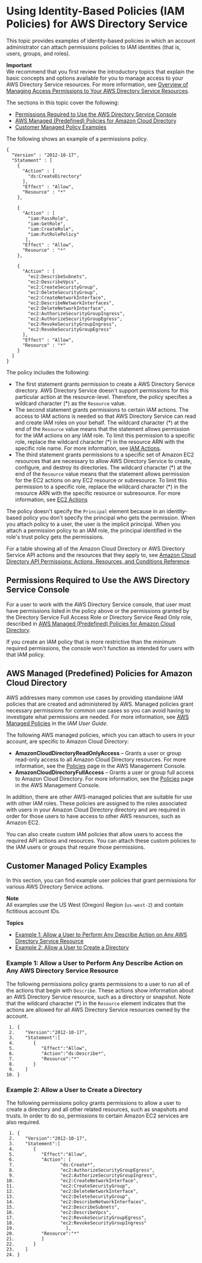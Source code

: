 # Using Identity\-Based Policies \(IAM Policies\) for AWS Directory Service<a name="iam_auth_access_accesscontrol_identitybased"></a>

This topic provides examples of identity\-based policies in which an account administrator can attach permissions policies to IAM identities \(that is, users, groups, and roles\)\. 

**Important**  
We recommend that you first review the introductory topics that explain the basic concepts and options available for you to manage access to your AWS Directory Service resources\. For more information, see [Overview of Managing Access Permissions to Your AWS Directory Service Resources](iam_auth_access_accesscontrol_overview.md)\.

The sections in this topic cover the following:
+ [Permissions Required to Use the AWS Directory Service Console](#iam_auth_access_usingwith_iam_requiredpermissions_console)
+ [AWS Managed \(Predefined\) Policies for Amazon Cloud Directory](#iam_auth_access_accesscontrol_managedpolicies)
+ [Customer Managed Policy Examples](#iam_auth_access_iampolicyexamples)

The following shows an example of a permissions policy\.

```
{
  "Version" : "2012-10-17",
  "Statement" : [
    {
      "Action" : [
        "ds:CreateDirectory"
      ],
      "Effect" : "Allow",
      "Resource" : "*"
    },
    
    {
      "Action" : [
        "iam:PassRole", 
        "iam:GetRole", 
        "iam:CreateRole", 
        "iam:PutRolePolicy"
       ],
      "Effect" : "Allow",
      "Resource" : "*"
    },
    
    {
      "Action" : [
        "ec2:DescribeSubnets",
        "ec2:DescribeVpcs",
        "ec2:CreateSecurityGroup",
        "ec2:DeleteSecurityGroup",
        "ec2:CreateNetworkInterface",
        "ec2:DescribeNetworkInterfaces",
        "ec2:DeleteNetworkInterface",
        "ec2:AuthorizeSecurityGroupIngress",
        "ec2:AuthorizeSecurityGroupEgress",
        "ec2:RevokeSecurityGroupIngress",
        "ec2:RevokeSecurityGroupEgress"
      ],
      "Effect" : "Allow",
      "Resource" : "*"
    }
  ]
}
```

The policy includes the following:
+ The first statement grants permission to create a AWS Directory Service directory\. AWS Directory Service doesn't support permissions for this particular action at the resource\-level\. Therefore, the policy specifies a wildcard character \(\*\) as the `Resource` value\.
+ The second statement grants permissions to certain IAM actions\. The access to IAM actions is needed so that AWS Directory Service can read and create IAM roles on your behalf\. The wildcard character \(\*\) at the end of the `Resource` value means that the statement allows permission for the IAM actions on any IAM role\. To limit this permission to a specific role, replace the wildcard character \(\*\) in the resource ARN with the specific role name\. For more information, see [IAM Actions](http://docs.aws.amazon.com/IAM/latest/APIReference/API_Operations.html)\.
+ The third statement grants permissions to a specific set of Amazon EC2 resources that are necessary to allow AWS Directory Service to create, configure, and destroy its directories\. The wildcard character \(\*\) at the end of the `Resource` value means that the statement allows permission for the EC2 actions on any EC2 resource or subresource\. To limit this permission to a specific role, replace the wildcard character \(\*\) in the resource ARN with the specific resource or subresource\. For more information, see [EC2 Actions](http://docs.aws.amazon.com/AWSEC2/latest/APIReference/API_Operations.html)

The policy doesn't specify the `Principal` element because in an identity\-based policy you don't specify the principal who gets the permission\. When you attach policy to a user, the user is the implicit principal\. When you attach a permission policy to an IAM role, the principal identified in the role's trust policy gets the permissions\.

For a table showing all of the Amazon Cloud Directory or AWS Directory Service API actions and the resources that they apply to, see [Amazon Cloud Directory API Permissions: Actions, Resources, and Conditions Reference](iam_auth_access_usingwith_iam_resourcepermissions.md)\. 

## Permissions Required to Use the AWS Directory Service Console<a name="iam_auth_access_usingwith_iam_requiredpermissions_console"></a>

For a user to work with the AWS Directory Service console, that user must have permissions listed in the policy above or the permissions granted by the Directory Service Full Access Role or Directory Service Read Only role, described in [AWS Managed \(Predefined\) Policies for Amazon Cloud Directory](#iam_auth_access_accesscontrol_managedpolicies)\.

If you create an IAM policy that is more restrictive than the minimum required permissions, the console won't function as intended for users with that IAM policy\. 

## AWS Managed \(Predefined\) Policies for Amazon Cloud Directory<a name="iam_auth_access_accesscontrol_managedpolicies"></a>

AWS addresses many common use cases by providing standalone IAM policies that are created and administered by AWS\. Managed policies grant necessary permissions for common use cases so you can avoid having to investigate what permissions are needed\. For more information, see [AWS Managed Policies](http://docs.aws.amazon.com/IAM/latest/UserGuide/access_policies_managed-vs-inline.html#aws-managed-policies) in the *IAM User Guide*\.

The following AWS managed policies, which you can attach to users in your account, are specific to Amazon Cloud Directory:
+ **AmazonCloudDirectoryReadOnlyAccess** – Grants a user or group read\-only access to all Amazon Cloud Directory resources\. For more information, see the [Policies](https://console.aws.amazon.com/iam/home#policies/arn:aws:iam::aws:policy/AmazonCloudDirectoryReadOnlyAccess) page in the AWS Management Console\.
+ **AmazonCloudDirectoryFullAccess** – Grants a user or group full access to Amazon Cloud Directory\. For more information, see the [Policies](https://console.aws.amazon.com/iam/home#policies/arn:aws:iam::aws:policy/AmazonCloudDirectoryFullAccess) page in the AWS Management Console\.

In addition, there are other AWS\-managed policies that are suitable for use with other IAM roles\. These policies are assigned to the roles associated with users in your Amazon Cloud Directory directory and are required in order for those users to have access to other AWS resources, such as Amazon EC2\.

You can also create custom IAM policies that allow users to access the required API actions and resources\. You can attach these custom policies to the IAM users or groups that require those permissions\.

## Customer Managed Policy Examples<a name="iam_auth_access_iampolicyexamples"></a>

In this section, you can find example user policies that grant permissions for various AWS Directory Service actions\. 

**Note**  
All examples use the US West \(Oregon\) Region \(`us-west-2`\) and contain fictitious account IDs\.

**Topics**
+ [Example 1: Allow a User to Perform Any Describe Action on Any AWS Directory Service Resource](#iam_auth_access_iampolicyexamples_perform_describe_action)
+ [Example 2: Allow a User to Create a Directory](#iam_auth_access_iampolicyexamples_create_directory)

### Example 1: Allow a User to Perform Any Describe Action on Any AWS Directory Service Resource<a name="iam_auth_access_iampolicyexamples_perform_describe_action"></a>

The following permissions policy grants permissions to a user to run all of the actions that begin with `Describe`\. These actions show information about an AWS Directory Service resource, such as a directory or snapshot\. Note that the wildcard character \(\*\) in the `Resource` element indicates that the actions are allowed for all AWS Directory Service resources owned by the account\. 

```
 1. {
 2.    "Version":"2012-10-17",
 3.    "Statement":[
 4.       {
 5.          "Effect":"Allow",
 6.          "Action":"ds:Describe*",
 7.          "Resource":"*"
 8.       }
 9.    ]
10. }
```

### Example 2: Allow a User to Create a Directory<a name="iam_auth_access_iampolicyexamples_create_directory"></a>

The following permissions policy grants permissions to allow a user to create a directory and all other related resources, such as snapshots and trusts\. In order to do so, permissions to certain Amazon EC2 services are also required\.

```
 1. {
 2.    "Version":"2012-10-17",
 3.    "Statement":[
 4.       {
 5.          "Effect":"Allow",
 6.          "Action": [
 7.                 "ds:Create*",
 8.                 "ec2:AuthorizeSecurityGroupEgress",
 9.                 "ec2:AuthorizeSecurityGroupIngress",
10.                 "ec2:CreateNetworkInterface",
11.                 "ec2:CreateSecurityGroup",
12.                 "ec2:DeleteNetworkInterface",
13.                 "ec2:DeleteSecurityGroup",
14.                 "ec2:DescribeNetworkInterfaces",
15.                 "ec2:DescribeSubnets",
16.                 "ec2:DescribeVpcs",
17.                 "ec2:RevokeSecurityGroupEgress",
18.                 "ec2:RevokeSecurityGroupIngress"
19.                   ],
20.          "Resource":"*"
21.          ]
22.       }
23.    ]
24. }
```